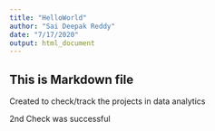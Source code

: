 ```yaml
---
title: "HelloWorld"
author: "Sai Deepak Reddy"
date: "7/17/2020"
output: html_document
---
```

## This is Markdown file

Created to check/track the projects in data analytics

2nd Check was successful
